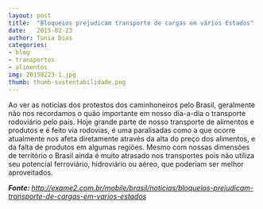 ```yaml
---
layout: post
title:  "Bloqueios prejudicam transporte de cargas em vários Estados"
date:   2015-02-23 
author: Tonia Dias
categories: 
- blog
- transportes
- alimentos
img: 20150223-1.jpg
thumb: thumb-sustentabilidade.png
---
```


Ao ver as notícias dos protestos dos caminhoneiros pelo Brasil, geralmente não nos recordamos o quão importante em nosso dia-a-dia o transporte rodoviário pelo país. <!--more--> 
Hoje grande parte de nosso transporte de alimentos e produtos e é feito via rodovias, é uma paralisadas como a que ocorre atualmente nos afeta diretamente através da alta do preço dos alimentos, e da falta de produtos em algumas regiões. Mesmo com nossas dimensões de território o Brasil ainda é muito atrasado nos transportes pois não utiliza seu potencial ferroviário, hidroviário ou aéreo, que poderiam ser melhor aproveitados.

<i><b>Fonte: </b><a href="http://exame2.com.br/mobile/brasil/noticias/bloqueios-prejudicam-transporte-de-cargas-em-varios-estados">http://exame2.com.br/mobile/brasil/noticias/bloqueios-prejudicam-transporte-de-cargas-em-varios-estados</a></i>